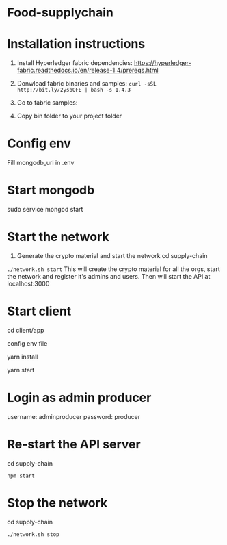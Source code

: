 # Food-supplychain

# Installation instructions

1. Install Hyperledger fabric dependencies:
   https://hyperledger-fabric.readthedocs.io/en/release-1.4/prereqs.html

2. Donwload fabric binaries and samples:
   `curl -sSL http://bit.ly/2ysbOFE | bash -s 1.4.3`

3. Go to fabric samples:

4. Copy bin folder to your project folder

# Config env

Fill mongodb_uri in .env

# Start mongodb

sudo service mongod start

# Start the network

1. Generate the crypto material and start the network
   cd supply-chain

`./network.sh start`
This will create the crypto material for all the orgs, start the network and register it's admins and users. Then will start the API at localhost:3000

# Start client

cd client/app

config env file

yarn install

yarn start

# Login as admin producer

username: adminproducer
password: producer

# Re-start the API server

cd supply-chain

`npm start`

# Stop the network

cd supply-chain

`./network.sh stop`
